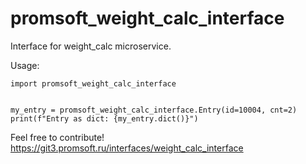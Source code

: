 # promsoft_weight_calc_interface
Interface for weight_calc microservice.

Usage:
```
import promsoft_weight_calc_interface


my_entry = promsoft_weight_calc_interface.Entry(id=10004, cnt=2)
print(f"Entry as dict: {my_entry.dict()}")
```

Feel free to contribute!
https://git3.promsoft.ru/interfaces/weight_calc_interface
